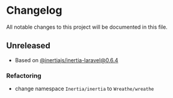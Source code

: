 # Changelog

All notable changes to this project will be documented in this file.

## Unreleased

- Based on [@inertiajs/inertia-laravel@0.6.4](https://github.com/inertiajs/inertia-laravel/releases/tag/v0.6.4)

### Refactoring

- change namespace `Inertia/inertia` to `Wreathe/wreathe`
